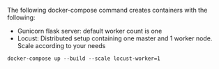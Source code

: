 The following docker-compose command creates containers with the following:
- Gunicorn flask server: default worker count is one
- Locust: Distributed setup containing one master and 1 worker node. Scale according to your needs
```
docker-compose up --build --scale locust-worker=1
```
